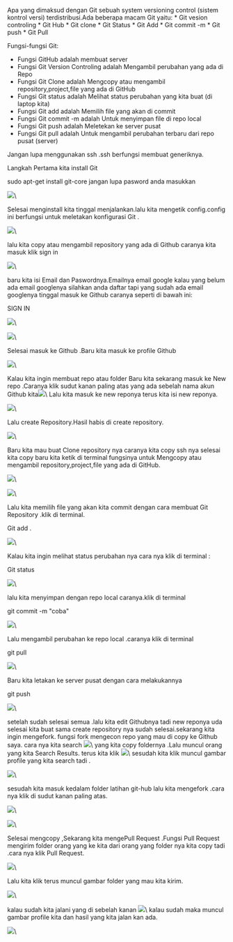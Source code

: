 Apa yang dimaksud dengan Git sebuah system versioning control (sistem kontrol versi) terdistribusi.Ada beberapa macam Git yaitu: * Git vesion controling 
									        * Git Hub
									        * Git clone     				                                                * Git Status
				                                                * Git Add
  			 	   	                                        * Git commit -m
						                                * Git push
				                                                * Git Pull
						                                

 Fungsi-fungsi Git:

* Fungsi GitHub adalah membuat server
* Fungsi Git Version Controling adalah Mengambil perubahan yang ada di Repo
* Fungsi Git Clone adalah Mengcopy atau mengambil repository,project,file yang ada di GitHub
* Fungsi Git status adalah Melihat status perubahan yang kita buat (di laptop kita)
* Fungsi Git add adalah Memilih file yang akan di commit
* Fungsi Git commit -m adalah Untuk menyimpan file di repo local
* Fungsi Git push adalah Meletekan ke server pusat
* Fungsi Git pull adalah Untuk mengambil perubahan terbaru dari repo pusat (server)

Jangan lupa menggunakan ssh .ssh berfungsi membuat generiknya.

Langkah Pertama kita install Git

sudo apt-get install git-core jangan lupa pasword anda masukkan

![](installgit.png)\

Selesai menginstall kita tinggal menjalankan.lalu kita mengetik config.config ini berfungsi untuk meletakan konfigurasi Git .

![](gitconfig.png)\

lalu kita copy atau mengambil repository yang ada di Github caranya kita masuk klik sign in 

![](utama.png)\

baru kita isi Email dan Paswordnya.Emailnya email google kalau yang belum ada email googlenya silahkan anda daftar tapi yang sudah ada email googlenya tinggal masuk ke Github caranya seperti di bawah ini:

SIGN IN

![](masuk.png)\

![](depan.png)\

Selesai masuk ke Github .Baru kita masuk ke profile Github

![](profile.png)\

Kalau kita ingin membuat repo atau folder Baru kita sekarang masuk ke New repo .Caranya klik sudut kanan paling atas yang ada sebelah nama akun Github kita![](newrepo.png)\ Lalu kita masuk ke new reponya terus kita isi new reponya.

![](masuknewrepo.png)\

Lalu create Repository.Hasil habis di create repository.

![](selesai.png)\

Baru kita mau buat Clone repository nya caranya kita copy ssh nya selesai kita copy baru kita ketik di terminal fungsinya untuk Mengcopy atau mengambil repository,project,file yang ada di GitHub.

![](ssh.png)\

![](clone.png)\

Lalu kita memilih file yang akan kita commit dengan cara membuat Git Repository .klik di terminal.

Git add .

![](GitAdd.png)\

Kalau kita ingin melihat status perubahan nya cara nya klik di terminal :

Git status

![](statuss.png)\

lalu kita menyimpan dengan repo local caranya.klik di terminal

git commit -m "coba"

![](commit.png)\

Lalu mengambil perubahan ke repo local .caranya klik di terminal

git pull

![](pull.png)\

Baru kita letakan ke server pusat dengan cara melakukannya

git push

![](push.png)\

setelah sudah selesai semua .lalu kita edit Githubnya tadi new reponya uda selesai kita buat sama create repository nya sudah selesai.sekarang kita ingin mengefork. fungsi fork mengecon repo yang mau di copy ke Github saya. cara nya kita search ![](search.png)\ yang kita copy foldernya .Lalu muncul orang yang kita Search Results. terus kita klik  ![](klik.png)\ sesudah kita klik muncul gambar profile yang kita search tadi .

![](layarpanji.png)\

sesudah kita masuk kedalam folder latihan git-hub lalu kita mengefork .cara nya klik di sudut kanan paling atas.

![](tugas.png)\

![](copy.png)\

Selesai mengcopy ,Sekarang kita mengePull Request .Fungsi Pull Request mengirim folder orang yang ke kita dari orang yang folder nya kita copy tadi .cara nya klik Pull Request.

![](pullrequetss.png)\

Lalu kita klik terus muncul gambar folder yang mau kita kirim.

![](folderpanji.png)\

kalau sudah kita jalani yang di sebelah kanan ![](akuun.png)\ kalau sudah maka muncul gambar profile kita dan hasil yang kita jalan kan ada.

![](hasil.png)\

